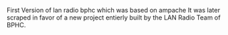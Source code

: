 First Version of lan radio bphc which was based on ampache
It was later scraped in favor of a new project entierly built by the LAN Radio Team of BPHC.
